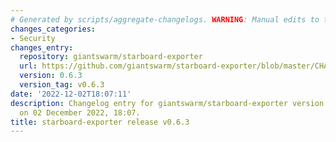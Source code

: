 ```yaml
---
# Generated by scripts/aggregate-changelogs. WARNING: Manual edits to this files will be overwritten.
changes_categories:
- Security
changes_entry:
  repository: giantswarm/starboard-exporter
  url: https://github.com/giantswarm/starboard-exporter/blob/master/CHANGELOG.md#063---2022-12-02
  version: 0.6.3
  version_tag: v0.6.3
date: '2022-12-02T18:07:11'
description: Changelog entry for giantswarm/starboard-exporter version 0.6.3, published
  on 02 December 2022, 18:07.
title: starboard-exporter release v0.6.3
---
```



